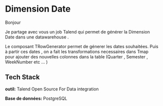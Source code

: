 
# Dimension Date 

Bonjour 

Je partage avec vous un job Talend qui permet de générer la Dimension Date dans une datawarehouse . 

Le composant TRowGenerator permet de génerer les dates souhaitées. Puis à partir ces dates , on a fait les transformations necessaires dans Tmap pour ajouter des nouvelles colonnes dans la table (Quarter , Semester , WeekNumber etc ... )






## Tech Stack

**outil:** Talend Open Source For Data integration

**Base de données:** PostgreSQL

